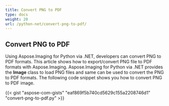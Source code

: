 ```yaml
---
title: Convert PNG to PDF
type: docs
weight: 20
url: /python-net/convert-png-to-pdf/
---
```


## **Convert PNG to PDF**
Using Aspose.Imaging for Python via .NET, developers can convert PNG to PDF formats. This article shows how to export/convert PNG file to PDF formats with Aspose.Imaging. Aspose.Imaging for Python via .NET provides the **Image** class to load PNG files and same can be used to convert the PNG to PDF formats. The following code snippet shows you how to convert PNG to PDF image.

{{< gist "aspose-com-gists" "eaf869f5b740cd5629c155a2208746d1" "convert-png-to-pdf.py" >}}
